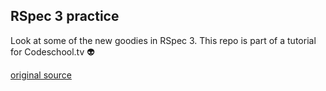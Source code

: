 ## RSpec 3 practice

Look at some of the new goodies in RSpec 3. This repo is part of a tutorial for Codeschool.tv :alien:

[original source](https://www.codeschool.com/screencasts/rspec-3-best-practices)
